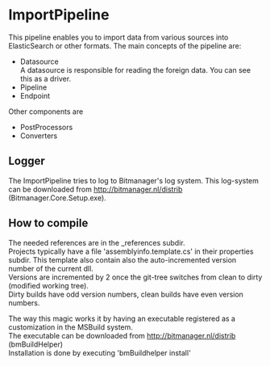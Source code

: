# ImportPipeline
This pipeline enables you to import data from various sources into ElasticSearch or other formats.
The main concepts of the pipeline are:
- Datasource<br/>
  A datasource is responsible for reading the foreign data. You can see this as a driver. 
- Pipeline 
- Endpoint

Other components are 
- PostProcessors
- Converters

## Logger
The ImportPipeline tries to log to Bitmanager's log system. This log-system can be downloaded from http://bitmanager.nl/distrib
 (Bitmanager.Core.Setup.exe).
## How to compile
The needed references are in the _references subdir. <br/>
Projects typically have a file 'assemblyinfo.template.cs' in their properties subdir. 
This template also contain also the auto-incremented version number of the current dll.<br/> 
Versions are incremented by 2 once the git-tree switches from clean to dirty (modified working tree).<br/>
Dirty builds have odd version numbers, clean builds have even version numbers.

The way this magic works it by having an executable registered as a customization in the MSBuild system.<br/>
The executable can be downloaded from http://bitmanager.nl/distrib (bmBuildHelper)<br/>
Installation is done by executing 'bmBuildhelper install'

